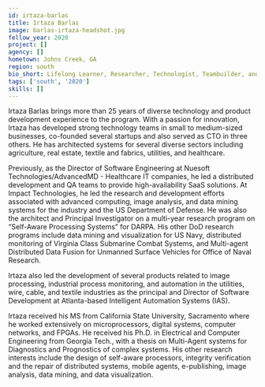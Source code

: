 ```yaml
---
id: irtaza-barlas
title: Irtaza Barlas
image: barlas-irtaza-headshot.jpg
fellow_year: 2020
project: []
agency: []
hometown: Johns Creek, GA
region: south
bio_short: Lifelong Learner, Researcher, Technologist, Teambuilder, and Innovator. Architect and developer of complex systems, and a student of literature, religion, and history.
tags: ['south', '2020']
skills: []
---
```


Irtaza Barlas brings more than 25 years of diverse technology and product development experience to the program. With a passion for innovation, Irtaza has developed strong technology teams in small to medium-sized businesses, co-founded several startups and also served as CTO in three others. He has architected systems for several diverse sectors including agriculture, real estate, textile and fabrics, utilities, and healthcare.

Previously, as the Director of Software Engineering at Nuesoft Technologies/AdvancedMD - Healthcare IT companies,  he led a distributed development and QA teams to provide high-availability SaaS solutions.  At Impact Technologies, he led the research and development efforts associated with advanced computing, image analysis, and data mining systems for the industry and the US Department of Defense. He was also the architect and Principal Investigator on a multi-year research program on “Self-Aware Processing Systems” for DARPA. His other DoD research programs include data mining and visualization for US Navy, distributed monitoring of Virginia Class Submarine Combat Systems, and Multi-agent Distributed Data Fusion for Unmanned Surface Vehicles for Office of Naval Research.

Irtaza also led the development of several products related to image processing, industrial process monitoring, and automation in the utilities, wire, cable, and textile industries as the principal and Director of Software Development at Atlanta-based Intelligent Automation Systems (IAS).

Irtaza received his MS from California State University, Sacramento where he worked extensively on microprocessors, digital systems, computer networks, and FPGAs. He received his Ph.D. in Electrical and Computer Engineering from Georgia Tech., with a thesis on Multi-Agent systems for Diagnostics and Prognostics of complex systems. His other research interests include the design of self-aware processors, integrity verification and the repair of distributed systems, mobile agents, e-publishing, image analysis, data mining, and data visualization.

